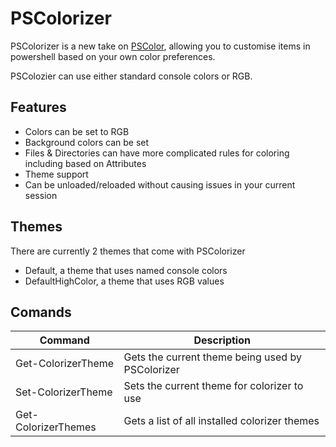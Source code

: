 # PSColorizer
PSColorizer is a new take on [PSColor](https://github.com/Davlind/PSColor), allowing you to customise items in powershell based on your own color preferences.

PSColozier can use either standard console colors or RGB.

## Features
* Colors can be set to RGB
* Background colors can be set
* Files & Directories can have more complicated rules for coloring including based on Attributes
* Theme support
* Can be unloaded/reloaded without causing issues in your current session

## Themes
There are currently 2 themes that come with PSColorizer
* Default, a theme that uses named console colors
* DefaultHighColor, a theme that uses RGB values

## Comands
|Command|Description|
|---|---|
|Get-ColorizerTheme|Gets the current theme being used by PSColorizer|
|Set-ColorizerTheme|Sets the current theme for colorizer to use|
|Get-ColorizerThemes|Gets a list of all installed colorizer themes|
